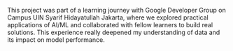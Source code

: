This project was part of a learning journey with Google Developer Group on Campus UIN Syarif Hidayatullah Jakarta, where we explored practical applications of AI/ML and collaborated with fellow learners to build real solutions. This experience really deepened my understanding of data and its impact on model performance.
